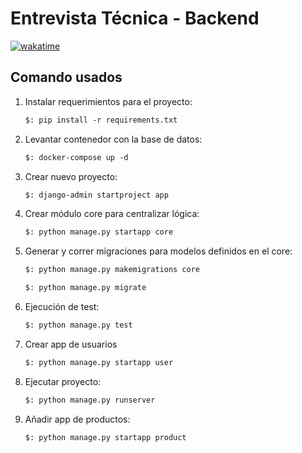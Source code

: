 # Entrevista Técnica - Backend

[![wakatime](https://wakatime.com/badge/user/8ef73281-6d0a-4758-af11-fd880ca3009c/project/2cf310ca-7bcb-4db2-94a5-522cbc29f757.svg)](https://wakatime.com/badge/user/8ef73281-6d0a-4758-af11-fd880ca3009c/project/2cf310ca-7bcb-4db2-94a5-522cbc29f757)

## Comando usados

1. Instalar requerimientos para el proyecto:

   ```txt
   $: pip install -r requirements.txt
   ```

2. Levantar contenedor con la base de datos:

   ```txt
   $: docker-compose up -d
   ```

3. Crear nuevo proyecto:

   ```txt
   $: django-admin startproject app
   ```

4. Crear módulo core para centralizar lógica:

   ```txt
   $: python manage.py startapp core
   ```

5. Generar y correr migraciones para modelos definidos en el core:

   ```txt
   $: python manage.py makemigrations core
   ```

   ```txt
   $: python manage.py migrate
   ```

6. Ejecución de test:

   ```txt
   $: python manage.py test
   ```

7. Crear app de usuarios

   ```txt
   $: python manage.py startapp user
   ```

8. Ejecutar proyecto:

   ```txt
   $: python manage.py runserver
   ```

9. Añadir app de productos:

   ```txt
   $: python manage.py startapp product
   ```
